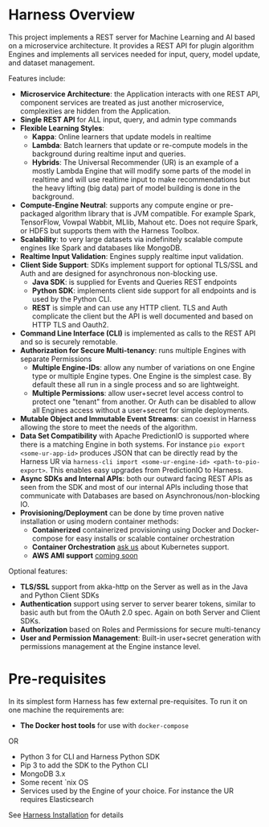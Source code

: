 # Harness Overview

This project implements a REST server for Machine Learning and AI based on a microservice architecture. It provides a REST API for plugin algorithm Engines and implements all services needed for input, query, model update, and dataset management. 

Features include:

 - **Microservice Architecture**: the Application interacts with one REST API, component services are treated as just another microservice, complexities are hidden from the Application.
 - **Single REST API** for ALL input, query, and admin type commands
 - **Flexible Learning Styles**:
    - **Kappa**: Online learners that update models in realtime
    - **Lambda**: Batch learners that update or re-compute models in the background during realtime input and queries.
    - **Hybrids**: The Universal Recommender (UR) is an example of a mostly Lambda Engine that will modify some parts of the model in realtime and will use realtime input to make recommendations but the heavy lifting (big data) part of model building is done in the background.
 - **Compute-Engine Neutral**: supports any compute engine or pre-packaged algorithm library that is JVM compatible. For example Spark, TensorFlow, Vowpal Wabbit, MLlib, Mahout etc. Does not require Spark, or HDFS but supports them with the Harness Toolbox.
 - **Scalability**: to very large datasets via indefinitely scalable compute engines like Spark and databases like MongoDB.
 - **Realtime Input Validation**: Engines supply realtime input validation.
 - **Client Side Support**: SDKs implement support for optional TLS/SSL and Auth and are designed for asynchronous non-blocking use.
     - **Java SDK**: is supplied for Events and Queries REST endpoints 
     - **Python SDK**: implements client side support for all endpoints and is used by the Python CLI.
     - **REST** is simple and can use any HTTP client. TLS and Auth complicate the client but the API is well documented and based on HTTP TLS and Oauth2.
 - **Command Line Interface (CLI)** is implemented as calls to the REST API and so is securely remotable.
 - **Authorization for Secure Multi-tenancy**: runs multiple Engines with separate Permissions
     - **Multiple Engine-IDs**: allow any number of variations on one Engine type or multiple Engine types. One Engine is the simplest case. By default these all run in a single process and so are lightweight.
     - **Multiple Permissions**: allow user+secret level access control to protect one "tenant" from another. Or Auth can be disabled to allow all Engines access without a user+secret for simple deployments.
 - **Mutable Object and Immutable Event Streams**: can coexist in Harness allowing the store to meet the needs of the algorithm.
 - **Data Set Compatibility** with Apache PredictionIO is supported where there is a matching Engine in both systems. For instance `pio export <some-ur-app-id>` produces JSON that can be directly read by the Harness UR via `harness-cli import <some-ur-engine-id> <path-to-pio-export>`. This enables easy upgrades from PredictionIO to Harness.
 - **Async SDKs and Internal APIs**: both our outward facing REST APIs as seen from the SDK and most of our internal APIs including those that communicate with Databases are based on Asynchronous/non-blocking IO.
 - **Provisioning/Deployment** can be done by time proven native installation or using modern container methods:
    - **Containerized** containerized provisioning using Docker and Docker-compose for easy installs or scalable container orchestration
    - **Container Orchestration** [ask us](/#contact) about Kubernetes support.
    - **AWS AMI support** [coming soon](/#contact)

Optional features: 
    
 - **TLS/SSL** support from akka-http on the Server as well as in the Java and Python Client SDKs
 - **Authentication** support using server to server bearer tokens, similar to basic auth but from the OAuth 2.0 spec. Again on both Server and Client SDKs.
 - **Authorization** based on Roles and Permissions for secure multi-tenancy
 - **User and Permission Management**: Built-in user+secret generation with permissions management at the Engine instance level.
    
# Pre-requisites

In its simplest form Harness has few external pre-requisites. To run it on one machine the requirements are:

 - **The Docker host tools** for use with `docker-compose`

OR
 
 - Python 3 for CLI and Harness Python SDK
 - Pip 3 to add the SDK to the Python CLI
 - MongoDB 3.x
 - Some recent `nix OS
 - Services used by the Engine of your choice. For instance the UR requires Elasticsearch

See [Harness Installation](harness_install) for details

